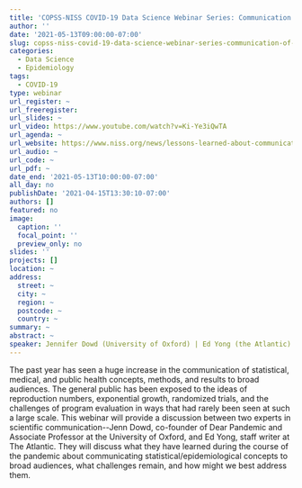 ```yaml
---
title: 'COPSS-NISS COVID-19 Data Science Webinar Series: Communication of Statistical and Epidemiologic Concepts to Broad Audiences'
author: ''
date: '2021-05-13T09:00:00-07:00'
slug: copss-niss-covid-19-data-science-webinar-series-communication-of-statistical-and-epidemiologic-concepts-to-broad-audiences
categories:
  - Data Science
  - Epidemiology
tags:
  - COVID-19
type: webinar
url_register: ~
url_freeregister:
url_slides: ~
url_video: https://www.youtube.com/watch?v=Ki-Ye3iQwTA
url_agenda: ~
url_website: https://www.niss.org/news/lessons-learned-about-communicating-statistical-and-epidemiologic-concepts-broad-audiences
url_audio: ~
url_code: ~
url_pdf: ~
date_end: '2021-05-13T10:00:00-07:00'
all_day: no
publishDate: '2021-04-15T13:30:10-07:00'
authors: []
featured: no
image:
  caption: ''
  focal_point: ''
  preview_only: no
slides: ''
projects: []
location: ~
address:
  street: ~
  city: ~
  region: ~
  postcode: ~
  country: ~
summary: ~
abstract: ~
speaker: Jennifer Dowd (University of Oxford) | Ed Yong (the Atlantic)
---
```

<!--more-->
The past year has seen a huge increase in the communication of statistical, medical, and public health concepts, methods, and results to broad audiences.  The general public has been exposed to the ideas of reproduction numbers, exponential growth, randomized trials, and the challenges of program evaluation in ways that had rarely been seen at such a large scale.  This webinar will provide a discussion between two experts in scientific communication--Jenn Dowd, co-founder of Dear Pandemic and Associate Professor at the University of Oxford, and Ed Yong, staff writer at The Atlantic. They will discuss what they have learned during the course of the pandemic about communicating statistical/epidemiological concepts to broad audiences, what challenges remain, and how might we best address them.